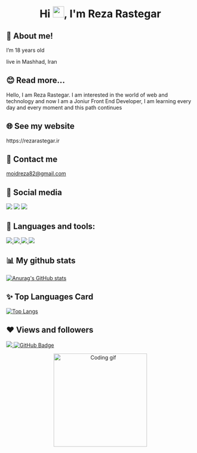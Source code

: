 <h1 align="center">Hi <img src="https://raw.githubusercontent.com/MartinHeinz/MartinHeinz/master/wave.gif" width="30px">, I'm Reza Rastegar</h1>

## 👀 About me!
<p align="left">
  I’m 18 years old
</p>
<p align="left">
 live in Mashhad, Iran
</p>

## 😊 Read more...
<p align="left">
 Hello, I am Reza Rastegar. I am interested in the world of web and technology and now I am a Joniur Front End Developer, I am learning every day and every moment and this path continues
</p>

## 🌐 See my website
<p align="left">  
  https://rezarastegar.ir
</p> 

## 📩 Contact me
 moidreza82@gmail.com

## 📱 Social media
<p>
  <a href="https://www.instagram.com/reza_rastegar2003?r=nametag"><img src="https://img.icons8.com/bubbles/50/000000/instagram-new--v2.png"/></a>
  <a href="https://t.me/reza23ee"><img src="https://img.icons8.com/bubbles/50/000000/telegram-app.png"/></a>
  <a href="https://twitter.com/RRastegar2003?s=09"><img src="https://img.icons8.com/bubbles/50/000000/twitter.png"/></a>
  
 
<!--   <img src="" alt="Coding gif" width="250">    -->
</p>

## 🚀 Languages and tools:

<p align="left"> 
<!--     <a href="https://reactjs.org/" target="_blank"> <img src="https://img.icons8.com/color/48/000000/react-native.png"/> </a> -->
<!--     <a href="https://developer.mozilla.org/en-US/docs/Web/JavaScript" target="_blank"> <img src="https://img.icons8.com/color/48/000000/javascript.png"/> </a>  -->
    <a href="https://www.w3.org/html/" target="_blank"> <img src="https://img.icons8.com/color/48/000000/html-5.png"/> </a> 
    <a href="https://www.w3schools.com/css/" target="_blank"> <img src="https://img.icons8.com/color/48/000000/css3.png"/> </a>
    <a href="https://wordpress.org/" target="_blank"> <img src="https://img.icons8.com/color/48/000000/wordpress.png"/> </a> 
    <a href="https://analytics.google.com/analytics/web/#/" target="_blank"> <img src="https://img.icons8.com/color/48/000000/google-analytics.png"/> </a> 
<!--     <a href="https://getbootstrap.com" target="_blank"> <img src="https://img.icons8.com/color/48/000000/bootstrap.png"/> </a>  -->
<!--     <a href="https://git-scm.com/" target="_blank"> <img src="https://img.icons8.com/color/48/000000/git.png"/> </a>  -->
</p>

## 📊 My github stats

[![Anurag's GitHub stats](https://github-readme-stats.vercel.app/api?username=rezarastegar2003)](https://github.com/anuraghazra/github-readme-stats)

## ✨ Top Languages Card

[![Top Langs](https://github-readme-stats.vercel.app/api/top-langs/?username=rezarastegar2003)](https://github.com/anuraghazra/github-readme-stats)

## ❤ Views and followers
<a href="https://github.com/Meghna-DAS/github-profile-views-counter">
    <img src="https://komarev.com/ghpvc/?username=rezarastegar2003">
</a>
<a href="https://github.com/rezarastegar2003?tab=followers"><img src="https://img.shields.io/github/followers/rezarastegar2003?label=Followers&style=social" alt="GitHub Badge"></a>

<p align="center">
  <img src="https://user-images.githubusercontent.com/85369490/154224043-b72031a3-55e4-44fd-8250-9b8456f02e3d.gif" alt="Coding gif" width="250">   
</p>
